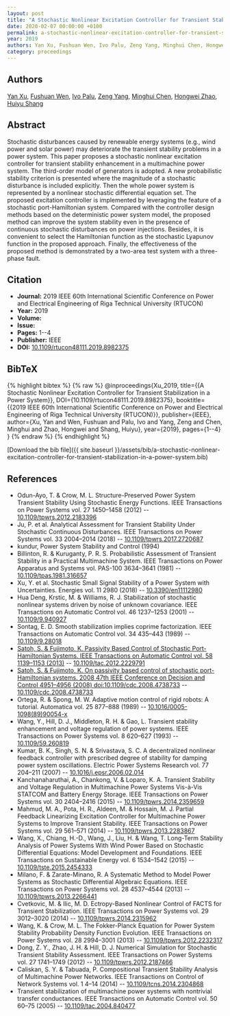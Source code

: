 ```yaml
---
layout: post
title: "A Stochastic Nonlinear Excitation Controller for Transient Stabilization in a Power System"
date: 2020-02-07 00:00:00 +0100
permalink: a-stochastic-nonlinear-excitation-controller-for-transient-stabilization-in-a-power-system
year: 2019
authors: Yan Xu, Fushuan Wen, Ivo Palu, Zeng Yang, Minghui Chen, Hongwei Zhao, Huiyu Shang
category: proceedings
---
```

 
## Authors
[Yan Xu](authors/yan-xu), [Fushuan Wen](authors/fushuan-wen), [Ivo Palu](authors/ivo-palu), [Zeng Yang](authors/zeng-yang), [Minghui Chen](authors/minghui-chen), [Hongwei Zhao](authors/hongwei-zhao), [Huiyu Shang](authors/huiyu-shang)
 
## Abstract
Stochastic disturbances caused by renewable energy systems (e.g., wind power and solar power) may deteriorate the transient stability problems in a power system. This paper proposes a stochastic nonlinear excitation controller for transient stability enhancement in a multimachine power system. The third-order model of generators is adopted. A new probabilistic stability criterion is presented where the magnitude of a stochastic disturbance is included explicitly. Then the whole power system is represented by a nonlinear stochastic differential equation set. The proposed excitation controller is implemented by leveraging the feature of a stochastic port-Hamiltonian system. Compared with the controller design methods based on the deterministic power system model, the proposed method can improve the system stability even in the presence of continuous stochastic disturbances on power injections. Besides, it is convenient to select the Hamiltonian function as the stochastic Lyapunov function in the proposed approach. Finally, the effectiveness of the proposed method is demonstrated by a two-area test system with a three-phase fault.
 
## Citation
- **Journal:** 2019 IEEE 60th International Scientific Conference on Power and Electrical Engineering of Riga Technical University (RTUCON)
- **Year:** 2019
- **Volume:** 
- **Issue:** 
- **Pages:** 1--4
- **Publisher:** IEEE
- **DOI:** [10.1109/rtucon48111.2019.8982375](https://doi.org/10.1109/rtucon48111.2019.8982375)
 
## BibTeX
{% highlight bibtex %}
{% raw %}
@inproceedings{Xu_2019,
  title={{A Stochastic Nonlinear Excitation Controller for Transient Stabilization in a Power System}},
  DOI={10.1109/rtucon48111.2019.8982375},
  booktitle={{2019 IEEE 60th International Scientific Conference on Power and Electrical Engineering of Riga Technical University (RTUCON)}},
  publisher={IEEE},
  author={Xu, Yan and Wen, Fushuan and Palu, Ivo and Yang, Zeng and Chen, Minghui and Zhao, Hongwei and Shang, Huiyu},
  year={2019},
  pages={1--4}
}
{% endraw %}
{% endhighlight %}
 
[Download the bib file]({{ site.baseurl }}/assets/bib/a-stochastic-nonlinear-excitation-controller-for-transient-stabilization-in-a-power-system.bib)
 
## References
- Odun-Ayo, T. & Crow, M. L. Structure-Preserved Power System Transient Stability Using Stochastic Energy Functions. IEEE Transactions on Power Systems vol. 27 1450–1458 (2012) -- [10.1109/tpwrs.2012.2183396](https://doi.org/10.1109/tpwrs.2012.2183396)
- Ju, P. et al. Analytical Assessment for Transient Stability Under Stochastic Continuous Disturbances. IEEE Transactions on Power Systems vol. 33 2004–2014 (2018) -- [10.1109/tpwrs.2017.2720687](https://doi.org/10.1109/tpwrs.2017.2720687)
- kundur, Power System Stability and Control (1994)
- Billinton, R. & Kuruganty, P. R. S. Probabilistic Assessment of Transient Stability in a Practical Multimachine System. IEEE Transactions on Power Apparatus and Systems vol. PAS-100 3634–3641 (1981) -- [10.1109/tpas.1981.316657](https://doi.org/10.1109/tpas.1981.316657)
- Xu, Y. et al. Stochastic Small Signal Stability of a Power System with Uncertainties. Energies vol. 11 2980 (2018) -- [10.3390/en11112980](https://doi.org/10.3390/en11112980)
- Hua Deng, Krstic, M. & Williams, R. J. Stabilization of stochastic nonlinear systems driven by noise of unknown covariance. IEEE Transactions on Automatic Control vol. 46 1237–1253 (2001) -- [10.1109/9.940927](https://doi.org/10.1109/9.940927)
- Sontag, E. D. Smooth stabilization implies coprime factorization. IEEE Transactions on Automatic Control vol. 34 435–443 (1989) -- [10.1109/9.28018](https://doi.org/10.1109/9.28018)
- [Satoh, S. & Fujimoto, K. Passivity Based Control of Stochastic Port-Hamiltonian Systems. IEEE Transactions on Automatic Control vol. 58 1139–1153 (2013)](passivity-based-control-of-stochastic-port-hamiltonian-systems) -- [10.1109/tac.2012.2229791](https://doi.org/10.1109/tac.2012.2229791)
- [Satoh, S. & Fujimoto, K. On passivity based control of stochastic port-Hamiltonian systems. 2008 47th IEEE Conference on Decision and Control 4951–4956 (2008) doi:10.1109/cdc.2008.4738733](on-passivity-based-control-of-stochastic-port-hamiltonian-systems) -- [10.1109/cdc.2008.4738733](https://doi.org/10.1109/cdc.2008.4738733)
- Ortega, R. & Spong, M. W. Adaptive motion control of rigid robots: A tutorial. Automatica vol. 25 877–888 (1989) -- [10.1016/0005-1098(89)90054-x](https://doi.org/10.1016/0005-1098(89)90054-x)
- Wang, Y., Hill, D. J., Middleton, R. H. & Gao, L. Transient stability enhancement and voltage regulation of power systems. IEEE Transactions on Power Systems vol. 8 620–627 (1993) -- [10.1109/59.260819](https://doi.org/10.1109/59.260819)
- Kumar, B. K., Singh, S. N. & Srivastava, S. C. A decentralized nonlinear feedback controller with prescribed degree of stability for damping power system oscillations. Electric Power Systems Research vol. 77 204–211 (2007) -- [10.1016/j.epsr.2006.02.014](https://doi.org/10.1016/j.epsr.2006.02.014)
- Kanchanaharuthai, A., Chankong, V. & Loparo, K. A. Transient Stability and Voltage Regulation in Multimachine Power Systems Vis-à-Vis STATCOM and Battery Energy Storage. IEEE Transactions on Power Systems vol. 30 2404–2416 (2015) -- [10.1109/tpwrs.2014.2359659](https://doi.org/10.1109/tpwrs.2014.2359659)
- Mahmud, M. A., Pota, H. R., Aldeen, M. & Hossain, M. J. Partial Feedback Linearizing Excitation Controller for Multimachine Power Systems to Improve Transient Stability. IEEE Transactions on Power Systems vol. 29 561–571 (2014) -- [10.1109/tpwrs.2013.2283867](https://doi.org/10.1109/tpwrs.2013.2283867)
- Wang, X., Chiang, H.-D., Wang, J., Liu, H. & Wang, T. Long-Term Stability Analysis of Power Systems With Wind Power Based on Stochastic Differential Equations: Model Development and Foundations. IEEE Transactions on Sustainable Energy vol. 6 1534–1542 (2015) -- [10.1109/tste.2015.2454333](https://doi.org/10.1109/tste.2015.2454333)
- Milano, F. & Zarate-Minano, R. A Systematic Method to Model Power Systems as Stochastic Differential Algebraic Equations. IEEE Transactions on Power Systems vol. 28 4537–4544 (2013) -- [10.1109/tpwrs.2013.2266441](https://doi.org/10.1109/tpwrs.2013.2266441)
- Cvetkovic, M. & Ilic, M. D. Ectropy-Based Nonlinear Control of FACTS for Transient Stabilization. IEEE Transactions on Power Systems vol. 29 3012–3020 (2014) -- [10.1109/tpwrs.2014.2315962](https://doi.org/10.1109/tpwrs.2014.2315962)
- Wang, K. & Crow, M. L. The Fokker-Planck Equation for Power System Stability Probability Density Function Evolution. IEEE Transactions on Power Systems vol. 28 2994–3001 (2013) -- [10.1109/tpwrs.2012.2232317](https://doi.org/10.1109/tpwrs.2012.2232317)
- Dong, Z. Y., Zhao, J. H. & Hill, D. J. Numerical Simulation for Stochastic Transient Stability Assessment. IEEE Transactions on Power Systems vol. 27 1741–1749 (2012) -- [10.1109/tpwrs.2012.2187466](https://doi.org/10.1109/tpwrs.2012.2187466)
- Caliskan, S. Y. & Tabuada, P. Compositional Transient Stability Analysis of Multimachine Power Networks. IEEE Transactions on Control of Network Systems vol. 1 4–14 (2014) -- [10.1109/tcns.2014.2304868](https://doi.org/10.1109/tcns.2014.2304868)
- Transient stabilization of multimachine power systems with nontrivial transfer conductances. IEEE Transactions on Automatic Control vol. 50 60–75 (2005) -- [10.1109/tac.2004.840477](https://doi.org/10.1109/tac.2004.840477)

